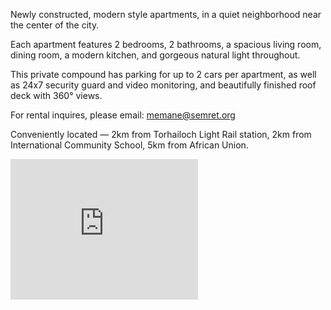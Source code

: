 Newly constructed, modern style apartments, in a quiet neighborhood near the center of the city. 

Each apartment features 2 bedrooms, 2 bathrooms, a spacious living room, dining room, a modern kitchen, and gorgeous natural light throughout.  

This private compound has parking for up to 2 cars per apartment, as well as 24x7 security guard and video monitoring, and beautifully finished roof deck with 360° views.

For rental inquires, please email: memane@semret.org

<script src="https://cdn.jsdelivr.net/npm/publicalbum@latest/embed-ui.min.js" async></script>
<div class="pa-carousel-widget" style="width:100%; height:480px; display:none;"
  data-link="https://photos.app.goo.gl/P3r1DCqmWuVt1BF27"
  data-title="Memane"
  data-description="10 new photos · Album by Nemo Semret">
  <object data="https://lh3.googleusercontent.com/hxY0xORkhUbuNYq5rRJP_g9A2bwNp4Dbuu5pFq3BYS8_xYQYKU75wAQr2L_cu2eWU22CHQ6-RKt85xhe6GQtNqFhlewSTdPRZ6cZIiGcOODBLU1sts9PMjQrrbJWuwmqu5NQlSbLC4E=w1920-h1080"></object>
  <object data="https://lh3.googleusercontent.com/hRSqEQJ_JlYW8aY6S4tIS_9PHGqefTi7zbQJRzg2hSvgsDDgt02eYkeeezHvpWPOAQ_y8qXYO6fJ-x2y4n5pxS94dtNNr1DsaAU3SoHvxjn61VP9SZn5YX0Bf8jjxEhnCJ--erQYTlE=w1920-h1080"></object>
  <object data="https://lh3.googleusercontent.com/v8Bo6X_glk0lk_6_-V7sk0pk1q9wZgbD8LFknTQAqJtiKwT58EMa19pNRxqDnIu0_n0ssnwwtDuVgJ_KZgMV6Xj6ONGDz4aZfFUYWRWFwepgykTrsK30xhRqjlZtEjh7U_UJauftSTk=w1920-h1080"></object>
  <object data="https://lh3.googleusercontent.com/_arbNHczbASBS-eZPv_gw9WfzKdrB75HiXjai_dvOzrAvC3dplioxBfFt2QrKV517TCwhNYMngf_qQqljKL7kAOkZQ1uWEOxE6qIBiJaVnyg76yjzcywwbakqRkDpOSTrCQ8UDMETMg=w1920-h1080"></object>
  <object data="https://lh3.googleusercontent.com/S_pneQbh6aM_VP-2h_DE1z6SAhmeqZfG1ElOtz7WxkmrBnPVvK0pM9fgn5ZE55cQU6Mmuzd7xO6yo2jmQWqXPv5gRBH33nO-nHRzKXopA05y1G1dvDrfGS-x5iRloD2tjKpVn8os_jU=w1920-h1080"></object>
  <object data="https://lh3.googleusercontent.com/nzcPianqC4Risw_embkCd3nTxHdHrWGAVNjnAQVlSoy7ml6ttQOytRYkvzXBT34EMbLHjBM4YbmGWUS9lqtZ-8VsvyjG5Sug8SZdOcr3G3_FqSrvuUGTu_xuBghjKSnDFHZz9S0GTQ4=w1920-h1080"></object>
  <object data="https://lh3.googleusercontent.com/6rVSYSYYKEfode5py2Bfa0MqCnnRxlYxfyeeRByStlCBSLLnol-DB94hUCoHmvlPxFbzN0Pc4iMKoROo6V-uTWLyXZo7UI_h7t8yKDW1BYOKRXPlp7sHFQ2sn68ZGBx7e4JE_XKULYk=w1920-h1080"></object>
  <object data="https://lh3.googleusercontent.com/eNp4ymLY--M5hAHE_P4Cbb7a9ZTnCISRcnrE4KDhl_kKO6o-FU6P0Vo-i2BxkFjU8Fbw2eep4Bq26c08onU22Hv9MjkjPoODJPedYZfXG4Vh-Uk0J95KEh5kWyv-BeFK9Yc8VjoSZks=w1920-h1080"></object>
</div>
<p>

Conveniently located — 2km from Torhailoch Light Rail station, 2km from International Community School, 5km from African Union.
<div>
  <iframe src="https://www.google.com/maps/embed?pb=!1m18!1m12!1m3!1d3940.771794561269!2d38.71442515272599!3d8.993134664590336!2m3!1f0!2f0!3f0!3m2!1i1024!2i768!4f13.1!3m3!1m2!1s0x0%3A0x0!2zOMKwNTknNDQuMyJOIDM4wrA0Mic1Mi4zIkU!5e0!3m2!1sen!2sus!4v1635214761293!5m2!1sen!2sus" 
        width="300" height="225" style="border:0;" allowfullscreen="" loading="lazy">
  </iframe>
</div>
